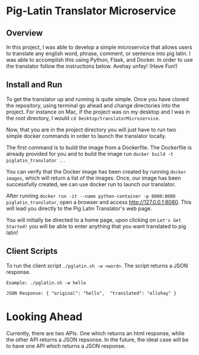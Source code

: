 # Pig-Latin Translator Microservice

## Overview
In this project, I was able to develop a simple microservice that allows users to translate any english word, phrase, comment, or sentence into pig latin. I was able to accomplish this using Python, Flask, and Docker. In order to use the translator follow the instructions below. Avehay unfay! (Have Fun!)

## Install and Run
To get the translator up and running is quite simple. Once you have cloned the repository, using terminal go ahead and change directories into the project. 
For instance on Mac, if the project was on my desktop and I was in the root directory, I would `cd Desktop/translatorMicroservice`.

Now, that you are in the project directory you will just have to run two simple docker commands in order to launch the translator locally.

The first command is to build the image from a Dockerfile. The Dockerfile is already provided for you and to build the image run `docker build -t piglatin_translator .` . 

You can verify that the Docker image has been created by running `docker images`, which will return a list of the images.  Once, our image has been successfully created, we can use docker run to launch our translator. 

After running `docker run -it --name python-container -p 8080:8080 piglatin_translator`, open a browser and access http://127.0.0.1:8080. This will lead you directly to the Pig Latin Translator's web page.

You will initially be directed to a home page, upon clicking on `Let's Get Started!` you will be able to enter anything that you want translated to pig latin!

## Client Scripts

To run the client script `./pglatin.sh -w <word>`. The script returns a JSON response.

`Example: ./pglatin.sh -w hello`

`JSON Response:
{
  "original": "hello", 
  "translated": "ellohay"
}`

# Looking Ahead

Currently, there are two APIs. One which returns an html response, while the other API returns a JSON repsonse. In the future, the ideal case will be to have one API which returns a JSON response.
